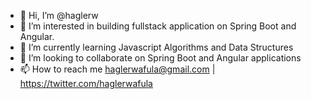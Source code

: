 - 👋 Hi, I’m @haglerw
- 👀 I’m interested in building fullstack application on Spring Boot and Angular.
- 🌱 I’m currently learning Javascript Algorithms and Data Structures
- 💞️ I’m looking to collaborate on Spring Boot and Angular applications
- 📫 How to reach me haglerwafula@gmail.com | https://twitter.com/haglerwafula
